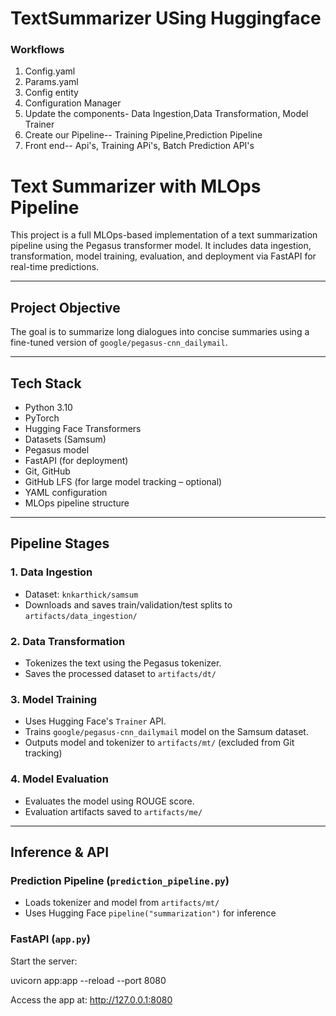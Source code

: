 # TextSummarizer USing Huggingface

### Workflows 

1. Config.yaml
2. Params.yaml
3. Config entity
4. Configuration Manager
5. Update the components- Data Ingestion,Data Transformation, Model Trainer
6. Create our Pipeline-- Training Pipeline,Prediction Pipeline
7. Front end-- Api's, Training APi's, Batch Prediction API's


# Text Summarizer with MLOps Pipeline

This project is a full MLOps-based implementation of a text summarization pipeline using the Pegasus transformer model. It includes data ingestion, transformation, model training, evaluation, and deployment via FastAPI for real-time predictions.

---

## Project Objective

The goal is to summarize long dialogues into concise summaries using a fine-tuned version of `google/pegasus-cnn_dailymail`.

---

## Tech Stack

- Python 3.10
- PyTorch
- Hugging Face Transformers
- Datasets (Samsum)
- Pegasus model
- FastAPI (for deployment)
- Git, GitHub
- GitHub LFS (for large model tracking – optional)
- YAML configuration
- MLOps pipeline structure

---

## Pipeline Stages

### 1. Data Ingestion

- Dataset: `knkarthick/samsum`
- Downloads and saves train/validation/test splits to `artifacts/data_ingestion/`

### 2. Data Transformation

- Tokenizes the text using the Pegasus tokenizer.
- Saves the processed dataset to `artifacts/dt/`

### 3. Model Training

- Uses Hugging Face's `Trainer` API.
- Trains `google/pegasus-cnn_dailymail` model on the Samsum dataset.
- Outputs model and tokenizer to `artifacts/mt/` (excluded from Git tracking)

### 4. Model Evaluation

- Evaluates the model using ROUGE score.
- Evaluation artifacts saved to `artifacts/me/`

---

## Inference & API

### Prediction Pipeline (`prediction_pipeline.py`)

- Loads tokenizer and model from `artifacts/mt/`
- Uses Hugging Face `pipeline("summarization")` for inference

### FastAPI (`app.py`)

Start the server:

uvicorn app:app --reload --port 8080

Access the app at:
  http://127.0.0.1:8080


